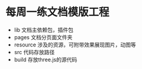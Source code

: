 # 每周一练文档模版工程
- lib 文档主依赖包，插件包
- pages 文档分页面文件夹
- resource 涉及的资源，可附带效果展现图片，动图等
- src 代码存放路径
- build 存放three.js的源代码
